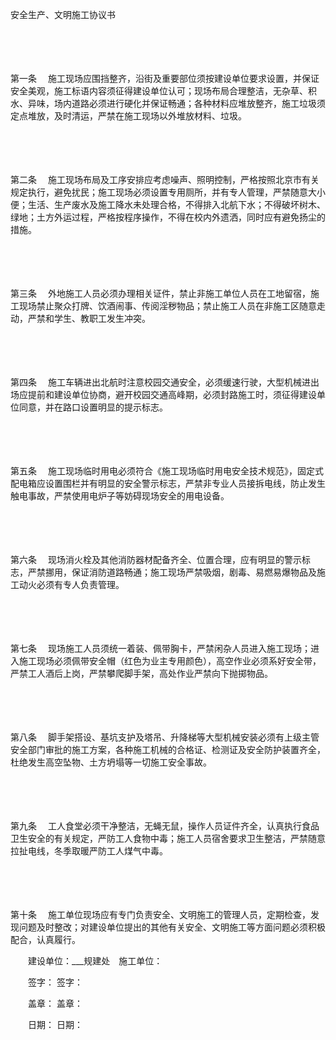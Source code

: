 



安全生产、文明施工协议书



 

　　

　　

第一条
　施工现场应围挡整齐，沿街及重要部位须按建设单位要求设置，并保证安全美观，施工标语内容须征得建设单位认可；现场布局合理整洁，无杂草、积水、异味，场内道路必须进行硬化并保证畅通；各种材料应堆放整齐，施工垃圾须定点堆放，及时清运，严禁在施工现场以外堆放材料、垃圾。

　　

　　

第二条
　施工现场布局及工序安排应考虑噪声、照明控制，严格按照北京市有关规定执行，避免扰民；施工现场必须设置专用厕所，并有专人管理，严禁随意大小便；生活、生产废水及施工降水未处理合格，不得排入北航下水；不得破坏树木、绿地；土方外运过程，严格按程序操作，不得在校内外遗洒，同时应有避免扬尘的措施。

　　

　　

第三条
　外地施工人员必须办理相关证件，禁止非施工单位人员在工地留宿，施工现场禁止聚众打牌、饮酒闹事、传阅淫秽物品；禁止施工人员在非施工区随意走动，严禁和学生、教职工发生冲突。

　　

　　

第四条
　施工车辆进出北航时注意校园交通安全，必须缓速行驶，大型机械进出场应提前和建设单位协商，避开校园交通高峰期，必须封路施工时，须征得建设单位同意，并在路口设置明显的提示标志。

　　

　　

第五条
　施工现场临时用电必须符合《施工现场临时用电安全技术规范》，固定式配电箱应设置围栏并有明显的安全警示标志，严禁非专业人员接拆电线，防止发生触电事故，严禁使用电炉子等妨碍现场安全的用电设备。

　　

　　

第六条
　现场消火栓及其他消防器材配备齐全、位置合理，应有明显的警示标志，严禁挪用，保证消防道路畅通；施工现场严禁吸烟，剧毒、易燃易爆物品及施工动火必须有专人负责管理。

　　

　　

第七条
　现场施工人员须统一着装、佩带胸卡，严禁闲杂人员进入施工现场；进入施工现场必须佩带安全帽（红色为业主专用颜色），高空作业必须系好安全带，严禁工人酒后上岗，严禁攀爬脚手架，高处作业严禁向下抛掷物品。

　　

　　

第八条
　脚手架搭设、基坑支护及塔吊、升降梯等大型机械安装必须有上级主管安全部门审批的施工方案，各种施工机械的合格证、检测证及安全防护装置齐全，杜绝发生高空坠物、土方坍塌等一切施工安全事故。

　　

　　

第九条
　工人食堂必须干净整洁，无蝇无鼠，操作人员证件齐全，认真执行食品卫生安全的有关规定，严防工人食物中毒；施工人员宿舍要求卫生整洁，严禁随意拉扯电线，冬季取暖严防工人煤气中毒。

　　

　　

第十条
　施工单位现场应有专门负责安全、文明施工的管理人员，定期检查，发现问题及时整改；对建设单位提出的其他有关安全、文明施工等方面问题必须积极配合，认真履行。　　

　　建设单位：___规建处　施工单位：

　　签字： 签字：

　　盖章： 盖章：

　　日期： 日期：

　　